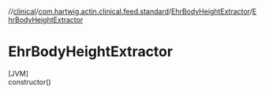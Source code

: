 //[clinical](../../../index.md)/[com.hartwig.actin.clinical.feed.standard](../index.md)/[EhrBodyHeightExtractor](index.md)/[EhrBodyHeightExtractor](-ehr-body-height-extractor.md)

# EhrBodyHeightExtractor

[JVM]\
constructor()
